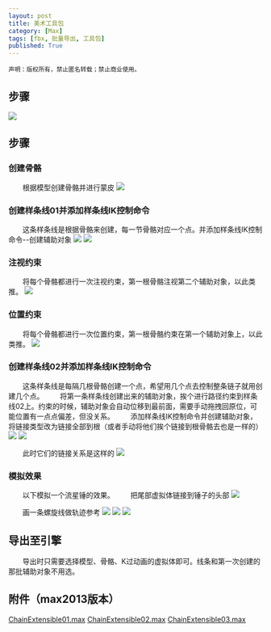 ```yaml
---
layout: post
title: 美术工具包
category: [Max]
tags: [fbx, 批量导出, 工具包]
published: True
---
```



`声明：版权所有，禁止匿名转载；禁止商业使用。`


## 步骤

<left>
<img src="http://p3z86zaop.bkt.clouddn.com/ArtTools01.png">
</left>

<br>


## 步骤
### 创建骨骼
　　根据模型创建骨骼并进行蒙皮
<left>
<img src="http://p3z86zaop.bkt.clouddn.com/ChainExtensible01.png">
</left>

### 创建样条线01并添加样条线IK控制命令
　　这条样条线是根据骨骼来创建，每一节骨骼对应一个点。并添加样条线IK控制命令--创建辅助对象
<left>
<img src="http://p3z86zaop.bkt.clouddn.com/ChainExtensible02.png">
</left>
<left>
<img src="http://p3z86zaop.bkt.clouddn.com/ChainExtensible03.png">
</left>

### 注视约束
　　将每个骨骼都进行一次注视约束，第一根骨骼注视第二个辅助对象，以此类推。
<left>
<img src="http://p3z86zaop.bkt.clouddn.com/ChainExtensible04.png">
</left>

### 位置约束
　　将每个骨骼都进行一次位置约束，第一根骨骼约束在第一个辅助对象上，以此类推。
<left>
<img src="http://p3z86zaop.bkt.clouddn.com/ChainExtensible05.png">
</left>

### 创建样条线02并添加样条线IK控制命令
　　这条样条线是每隔几根骨骼创建一个点，希望用几个点去控制整条链子就用创建几个点。
　　将第一条样条线创建出来的辅助对象，挨个进行路径约束到样条线02上。约束的时候，辅助对象会自动位移到最前面，需要手动拖拽回原位，可能位置有一点点偏差，但没关系。
　　添加样条线IK控制命令并创建辅助对象，将链接类型改为链接全部到根（或者手动将他们挨个链接到根骨骼去也是一样的）
<left>
<img src="http://p3z86zaop.bkt.clouddn.com/ChainExtensible06.png">
</left>
<left>
<img src="http://p3z86zaop.bkt.clouddn.com/ChainExtensible07.png">
</left>

　　此时它们的链接关系是这样的
<left>
<img src="http://p3z86zaop.bkt.clouddn.com/ChainExtensible08.png">
</left>

### 模拟效果
　　以下模拟一个流星锤的效果。
　　把尾部虚拟体链接到锤子的头部
<left>
<img src="http://p3z86zaop.bkt.clouddn.com/ChainExtensible09.png">
</left>

　　画一条螺旋线做轨迹参考
<left>
<img src="http://p3z86zaop.bkt.clouddn.com/ChainExtensible10.png">
</left>
<left>
<img src="http://p3z86zaop.bkt.clouddn.com/ChainExtensible01.gif">
</left>
<left>
<img src="http://p3z86zaop.bkt.clouddn.com/ChainExtensible02.gif">
</left>


## 导出至引擎
　　导出时只需要选择模型、骨骼、K过动画的虚拟体即可。线条和第一次创建的那批辅助对象不用选。


## 附件（max2013版本）

[ChainExtensible01.max](http://p3z86zaop.bkt.clouddn.com/ChainExtensible01.max)
[ChainExtensible02.max](http://p3z86zaop.bkt.clouddn.com/ChainExtensible02.max)
[ChainExtensible03.max](http://p3z86zaop.bkt.clouddn.com/ChainExtensible03.max)

